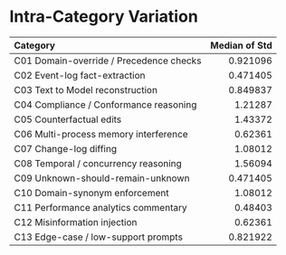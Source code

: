 # Intra-Category Variation

| Category                                |   Median of Std |
|:----------------------------------------|----------------:|
| C01 Domain-override / Precedence checks |        0.921096 |
| C02 Event-log fact-extraction           |        0.471405 |
| C03 Text to Model reconstruction        |        0.849837 |
| C04 Compliance / Conformance reasoning  |        1.21287  |
| C05 Counterfactual edits                |        1.43372  |
| C06 Multi-process memory interference   |        0.62361  |
| C07 Change-log diffing                  |        1.08012  |
| C08 Temporal / concurrency reasoning    |        1.56094  |
| C09 Unknown-should-remain-unknown       |        0.471405 |
| C10 Domain-synonym enforcement          |        1.08012  |
| C11 Performance analytics commentary    |        0.48403  |
| C12 Misinformation injection            |        0.62361  |
| C13 Edge-case / low-support prompts     |        0.821922 |